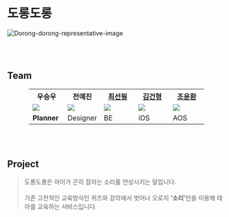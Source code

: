 # 도롱도롱

![Dorong-dorong-representative-image](https://user-images.githubusercontent.com/78298663/204236419-36dee6a8-ecd8-4b5c-b413-d02de45c492d.jpeg)

<br><br>

## Team

<div align="center">
    <table style="width:80%;">
        <th width="20%" style="text-align:center">우승우</th>
        <th width="20%" style="text-align:center">전예진</th>
        <th width="20%" style="text-align:center"><a href="https://github.com/ChoiSunPil" target="_blank">최선필</a></th>
        <th width="20%" style="text-align:center"><a href="https://github.com/GeonHyeongKim" target="_blank">김건형</a></th>
        <th width="20%" style="text-align:center"><a href="https://github.com/younhwan97" target="_blank">조윤환</a></th>
        <tr>
            <td>
                <img src="https://user-images.githubusercontent.com/78298663/204240407-dc36355e-7165-48de-8d3c-fccbb1e2af61.png"/>
            </td>
            <td>
                <img src="https://user-images.githubusercontent.com/78298663/204240525-dad3fe0d-4309-428c-aca2-3cfc263ba581.png"/>
            </td>
            <td>
                <img src="https://user-images.githubusercontent.com/78298663/204240534-28b36f67-23c8-4cae-8a86-5b504bf1791c.png"/>
            </td>
            <td>
                <img src="https://user-images.githubusercontent.com/78298663/204240519-09e15e6a-5849-40e5-9b03-8770c3dc0d00.png"/>
            </td>
            <td>
                <img src="https://user-images.githubusercontent.com/78298663/204240319-61c46931-7b4f-439f-8983-876726005cfe.png"/>
            </td>
        </tr>
        <tr>
            <td>
                <strong>Planner</strong>
            </td>
            <td>
                Designer
            </td>
            <td>
                BE
            </td>
            <td>
                iOS
            </td>
            <td>
                AOS
            </td>
        </tr>
    </table>
</div>

<br><br>

## Project

> 도롱도롱은 아이가 곤히 잠자는 소리를 연상시키는 말입니다. <br/><br>
기존 고전적인 교육방식인 퀴즈와 강의에서 벗어나 오로지 <span style="font-weight : bold">‘소리’</span>만을 이용해 태아를 교육하는 서비스입니다.

<!-- 7F4FA2 -->